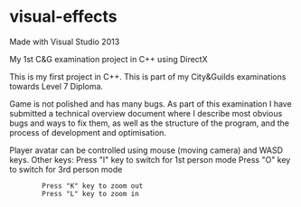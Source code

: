 # visual-effects

Made with Visual Studio 2013

My 1st C&amp;G examination project in C++ using DirectX


This is my first project in C++. This is part of my City&Guilds examinations towards Level 7 Diploma.

 Game is not polished and has many bugs. As part of this examination I have submitted a technical overview document where I describe
 most obvious bugs and ways to fix them, as well as the structure of the program, and the process of development and optimisation. 
 
 Player avatar can be controlled using mouse (moving camera) and WASD keys. 
 Other keys:
          Press "I" key to switch for 1st person mode
	        Press "O" key to switch for 3rd person mode

	        Press "K" key to zoom out
	        Press "L" key to zoom in
